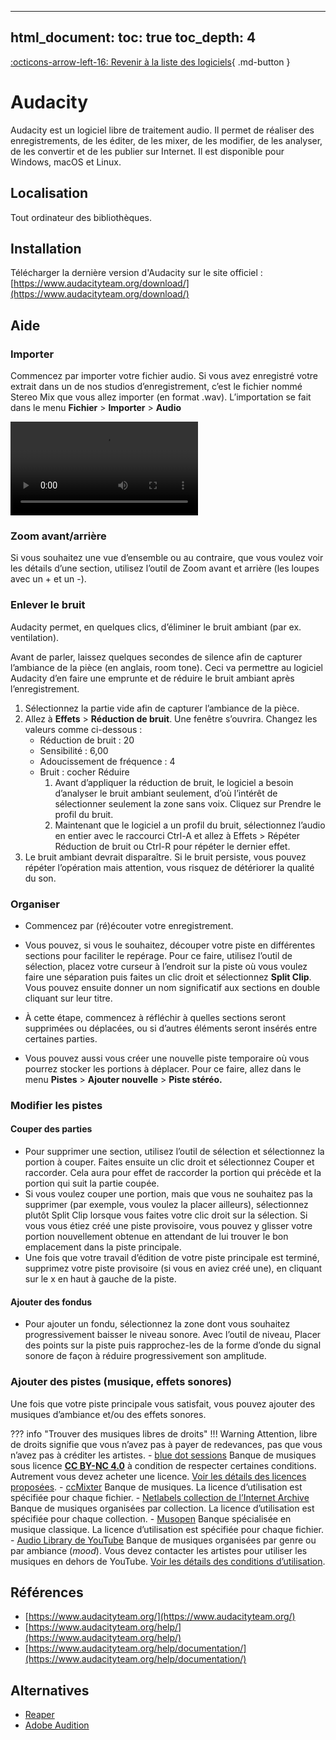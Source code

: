---

  html_document:
    toc: true
    toc_depth: 4
 ---


[:octicons-arrow-left-16: Revenir à la liste des logiciels](../logiciels/index.md){ .md-button }

# Audacity
Audacity est un logiciel libre de traitement audio. Il permet de réaliser des enregistrements, de les éditer, de les mixer, de les modifier, de les analyser, de les convertir et de les publier sur Internet. Il est disponible pour Windows, macOS et Linux.

## Localisation
Tout ordinateur des bibliothèques.

## Installation
Télécharger la dernière version d'Audacity sur le site officiel : [https://www.audacityteam.org/download/](https://www.audacityteam.org/download/)

## Aide

### Importer 
Commencez par importer votre fichier audio. Si vous avez enregistré votre extrait dans un de nos studios d’enregistrement, c’est le fichier nommé Stereo Mix que vous allez importer (en format .wav). L’importation se fait dans le menu **Fichier** > **Importer** > **Audio**

<video controls>
<source src="../assets/videos/audacity1.mp4" type="video/mp4">
</video>

### Zoom avant/arrière
Si vous souhaitez une vue d’ensemble ou au contraire, que vous voulez voir les détails d’une section, utilisez l’outil de Zoom avant et arrière (les loupes avec un + et un -).

### Enlever le bruit
Audacity permet, en quelques clics, d’éliminer le bruit ambiant (par ex. ventilation).

Avant de parler, laissez quelques secondes de silence afin de capturer l’ambiance de la pièce (en anglais, room tone). Ceci va permettre au logiciel Audacity d’en faire une emprunte et de réduire le bruit ambiant après l’enregistrement.

1. Sélectionnez la partie vide afin de capturer l’ambiance de la pièce.
2. Allez à **Effets** > **Réduction de bruit**. Une fenêtre s’ouvrira. Changez les valeurs comme ci-dessous :
   * Réduction de bruit : 20
   * Sensibilité : 6,00
   * Adoucissement de fréquence : 4
   * Bruit : cocher Réduire
     1. Avant d’appliquer la réduction de bruit, le logiciel a besoin d’analyser le bruit ambiant seulement, d’où l’intérêt de sélectionner seulement la zone sans voix. Cliquez sur Prendre le profil du bruit.
     2. Maintenant que le logiciel a un profil du bruit, sélectionnez l’audio en entier avec le raccourci Ctrl-A et allez à Effets > Répéter Réduction de bruit ou Ctrl-R pour répéter le dernier effet.
3. Le bruit ambiant devrait disparaître. Si le bruit persiste, vous pouvez répéter l’opération mais attention, vous risquez de détériorer la qualité du son.

### Organiser 
- Commencez par (ré)écouter votre enregistrement.
- Vous pouvez, si vous le souhaitez, découper votre piste en différentes sections pour faciliter le repérage. Pour ce faire, utilisez l’outil de sélection, placez votre curseur à l’endroit sur la piste où vous voulez faire une séparation puis faites un clic droit et sélectionnez **Split Clip**. Vous pouvez ensuite donner un nom significatif aux sections en double cliquant sur leur titre.

- À cette étape, commencez à réfléchir à quelles sections seront supprimées ou déplacées, ou si d’autres éléments seront insérés entre certaines parties.
- Vous pouvez aussi vous créer une nouvelle piste temporaire où vous pourrez stocker les portions à déplacer. Pour ce faire, allez dans le menu **Pistes** > **Ajouter nouvelle** > **Piste stéréo.**

### Modifier les pistes
#### Couper des parties

- Pour supprimer une section, utilisez l’outil de sélection et sélectionnez la portion à couper. Faites ensuite un clic droit et sélectionnez Couper et raccorder. Cela aura pour effet de raccorder la portion qui précède et la portion qui suit la partie coupée.
- Si vous voulez couper une portion, mais que vous ne souhaitez pas la supprimer (par exemple, vous voulez la placer ailleurs), sélectionnez plutôt Split Clip lorsque vous faites votre clic droit sur la sélection. Si vous vous étiez créé une piste provisoire, vous pouvez y glisser votre portion nouvellement obtenue en attendant de lui trouver le bon emplacement dans la piste principale.
- Une fois que votre travail d’édition de votre piste principale est terminé, supprimez votre piste provisoire (si vous en aviez créé une), en cliquant sur le x en haut à gauche de la piste.

#### Ajouter des fondus 
- Pour ajouter un fondu, sélectionnez la zone dont vous souhaitez progressivement baisser le niveau sonore. Avec l’outil de niveau, Placer des points sur la piste puis rapprochez-les de la forme d’onde du signal sonore de façon à réduire progressivement son amplitude.

### Ajouter des pistes (musique, effets sonores)
Une fois que votre piste principale vous satisfait, vous pouvez ajouter des musiques d’ambiance et/ou des effets sonores.

??? info "Trouver des musiques libres de droits"
    !!! Warning
        Attention, libre de droits signifie que vous n’avez pas à payer de redevances, pas que vous n’avez pas à créditer les artistes.
    - [blue dot sessions](https://www.sessions.blue/) Banque de musiques sous licence **[CC BY-NC 4.0](https://creativecommons.org/licenses/by-nc/4.0/deed.fr)** à condition de respecter certaines conditions. Autrement vous devez acheter une licence. [Voir les détails des licences proposées](https://www.sessions.blue/licensing/).
    - [ccMixter](https://ccmixter.org/) Banque de musiques. La licence d’utilisation est spécifiée pour chaque fichier.
    - [Netlabels collection de l’Internet Archive](https://archive.org/details/netlabels?tab=collection) Banque de musiques organisées par collection. La licence d’utilisation est spécifiée pour chaque collection.
    - [Musopen](https://musopen.org/fr/music/) Banque spécialisée en musique classique. La licence d’utilisation est spécifiée pour chaque fichier.
    - [Audio Library de YouTube](https://www.youtube.com/@audiolibrary_/playlists) Banque de musiques organisées par genre ou par ambiance (*mood*). Vous devez contacter les artistes pour utiliser les musiques en dehors de YouTube. [Voir les détails des conditions d’utilisation](https://www.youtube.com/@audiolibrary_/about).
  
## Références
- [https://www.audacityteam.org/](https://www.audacityteam.org/)
- [https://www.audacityteam.org/help/](https://www.audacityteam.org/help/)
- [https://www.audacityteam.org/help/documentation/](https://www.audacityteam.org/help/documentation/)

## Alternatives
- [Reaper](reaper.md)
- [Adobe Audition](adobe.md)
